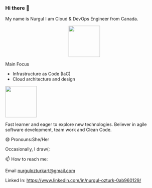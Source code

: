 ### Hi there 👋


My name is Nurgul I am Cloud & DevOps Engineer from Canada.

<div id="header" align="center">
  <img src="https://media.giphy.com/media/PCOoQbrTHg4IKQo3tH/giphy.gif" width="100"/>
</div>


                                                                               
Main Focus 
* Infrastructure as Code (IaC)
* Cloud architecture and design


<div align="left">
  <img src="https://media.giphy.com/media/1p4FBifKiROmgzlbHl/giphy.gif" width="100"/>
</div>



Fast learner and eager to explore new technologies.
Believer in agile software development, team work and Clean Code.

😄 Pronouns:She/Her

Occasionally, I draw(:

📫 How to reach me:


Email nurgulozturkart@gmail.com

Linked In: https://www.linkedin.com/in/nurgul-ozturk-0ab960129/






